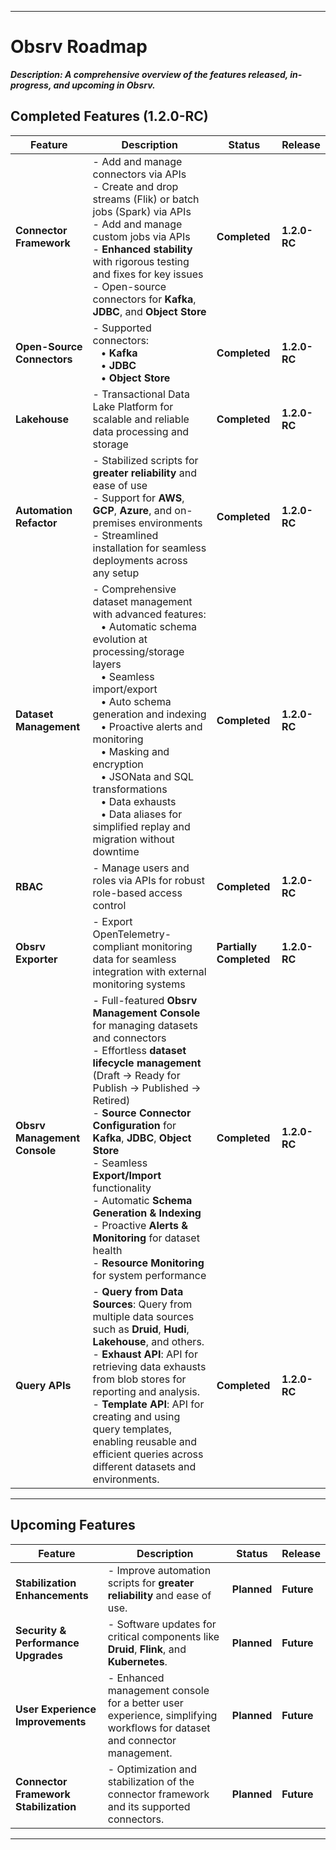 
---

# **Obsrv Roadmap**

**_Description: A comprehensive overview of the features released, in-progress, and upcoming in Obsrv._**

## **Completed Features (1.2.0-RC)**

| **Feature**                    | **Description**                                                                                                                                                                                                                                             | **Status**         | **Release**  |
|---------------------------------|-------------------------------------------------------------------------------------------------------------------------------------------------------------------------------------------------------------------------------------------------------------|--------------------|--------------|
| **Connector Framework**         | - Add and manage connectors via APIs<br>- Create and drop streams (Flik) or batch jobs (Spark) via APIs<br>- Add and manage custom jobs via APIs<br>- **Enhanced stability** with rigorous testing and fixes for key issues<br>- Open-source connectors for **Kafka**, **JDBC**, and **Object Store** | **Completed**      | **1.2.0-RC** |
| **Open-Source Connectors**      | - Supported connectors:<br>&nbsp;&nbsp;&nbsp;• **Kafka**<br>&nbsp;&nbsp;&nbsp;• **JDBC**<br>&nbsp;&nbsp;&nbsp;• **Object Store**                                                                                                                           | **Completed**      | **1.2.0-RC** |
| **Lakehouse**                   | - Transactional Data Lake Platform for scalable and reliable data processing and storage                                                                                                                                                                      | **Completed**      | **1.2.0-RC** |
| **Automation Refactor**         | - Stabilized scripts for **greater reliability** and ease of use<br>- Support for **AWS**, **GCP**, **Azure**, and on-premises environments<br>- Streamlined installation for seamless deployments across any setup                                          | **Completed**      | **1.2.0-RC** |
| **Dataset Management**          | - Comprehensive dataset management with advanced features:<br>&nbsp;&nbsp;&nbsp;• Automatic schema evolution at processing/storage layers<br>&nbsp;&nbsp;&nbsp;• Seamless import/export<br>&nbsp;&nbsp;&nbsp;• Auto schema generation and indexing<br>&nbsp;&nbsp;&nbsp;• Proactive alerts and monitoring<br>&nbsp;&nbsp;&nbsp;• Masking and encryption<br>&nbsp;&nbsp;&nbsp;• JSONata and SQL transformations<br>&nbsp;&nbsp;&nbsp;• Data exhausts<br>&nbsp;&nbsp;&nbsp;• Data aliases for simplified replay and migration without downtime | **Completed**      | **1.2.0-RC** |
| **RBAC**                        | - Manage users and roles via APIs for robust role-based access control                                                                                                                                                                                         | **Completed**      | **1.2.0-RC** |
| **Obsrv Exporter**              | - Export OpenTelemetry-compliant monitoring data for seamless integration with external monitoring systems                                                                                                                                                    | **Partially Completed** | **1.2.0-RC** |
| **Obsrv Management Console**    | - Full-featured **Obsrv Management Console** for managing datasets and connectors<br>- Effortless **dataset lifecycle management** (Draft → Ready for Publish → Published → Retired)<br>- **Source Connector Configuration** for **Kafka**, **JDBC**, **Object Store**<br>- Seamless **Export/Import** functionality<br>- Automatic **Schema Generation & Indexing**<br>- Proactive **Alerts & Monitoring** for dataset health<br>- **Resource Monitoring** for system performance | **Completed**      | **1.2.0-RC** |
| **Query APIs**                  | - **Query from Data Sources**: Query from multiple data sources such as **Druid**, **Hudi**, **Lakehouse**, and others.<br>- **Exhaust API**: API for retrieving data exhausts from blob stores for reporting and analysis.<br>- **Template API**: API for creating and using query templates, enabling reusable and efficient queries across different datasets and environments. | **Completed**     | **1.2.0-RC** |

---

## **Upcoming Features**

| **Feature**                      | **Description**                                                                                     | **Status**        | **Release** |
|-----------------------------------|-----------------------------------------------------------------------------------------------------|-------------------|-------------|
| **Stabilization Enhancements**    | - Improve automation scripts for **greater reliability** and ease of use.                                                                                             | **Planned**       | **Future**  |
| **Security & Performance Upgrades** | - Software updates for critical components like **Druid**, **Flink**, and **Kubernetes**.                                                           | **Planned**       | **Future**  |
| **User Experience Improvements**  | - Enhanced management console for a better user experience, simplifying workflows for dataset and connector management. | **Planned**       | **Future**  |
| **Connector Framework Stabilization** | - Optimization and stabilization of the connector framework and its supported connectors.                                                             | **Planned**       | **Future**  |

---